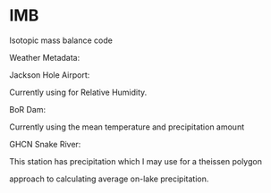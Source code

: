 # IMB
Isotopic mass balance code

Weather Metadata:

Jackson Hole Airport:

Currently using for Relative Humidity. 

BoR Dam:

Currently using the mean temperature and precipitation amount

GHCN Snake River:

This station has precipitation which I may use for a theissen polygon

approach to calculating average on-lake precipitation.